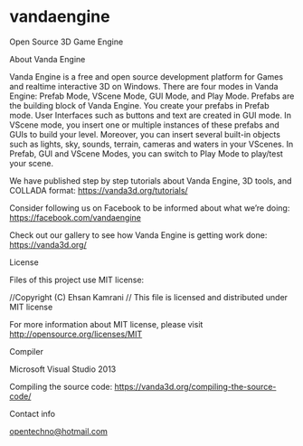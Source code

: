 # vandaengine
Open Source 3D Game Engine

About Vanda Engine

Vanda Engine is a free and open source development platform for Games and realtime interactive 3D on Windows. There are four modes in Vanda Engine: Prefab Mode, VScene Mode, GUI Mode, and Play Mode. Prefabs are the building block of Vanda Engine. You create your prefabs in Prefab mode. User Interfaces such as buttons and text are created in GUI mode. In VScene mode, you insert one or multiple instances of these prefabs and GUIs to build your level. Moreover, you can insert several built-in objects such as lights, sky, sounds, terrain, cameras and waters in your VScenes. In Prefab, GUI and VScene Modes, you can switch to Play Mode to play/test your scene.

We have published step by step tutorials about Vanda Engine, 3D tools, and COLLADA format:
https://vanda3d.org/tutorials/

Consider following us on Facebook to be informed about what we’re doing:
https://facebook.com/vandaengine

Check out our gallery to see how Vanda Engine is getting work done:
https://vanda3d.org/ 



License

Files of this project use MIT license:

//Copyright (C) Ehsan Kamrani
//
This file is licensed and distributed under MIT license


For more information about MIT license, please visit http://opensource.org/licenses/MIT


Compiler

Microsoft Visual Studio 2013

Compiling the source code:
https://vanda3d.org/compiling-the-source-code/

Contact info

opentechno@hotmail.com
